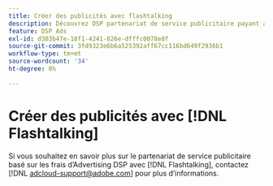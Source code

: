 ```yaml
---
title: Créer des publicités avec flashtalking
description: Découvrez DSP partenariat de service publicitaire payant avec Flashtalking.
feature: DSP Ads
exl-id: d303b47e-18f1-4241-826e-dfffc0078e8f
source-git-commit: 3fd9323e6b6a525392aff67cc116bd649f2936b1
workflow-type: tm+mt
source-wordcount: '34'
ht-degree: 0%

---
```


# Créer des publicités avec [!DNL Flashtalking]

Si vous souhaitez en savoir plus sur le partenariat de service publicitaire basé sur les frais d’Advertising DSP avec [!DNL Flashtalking], contactez [!DNL adcloud-support@adobe.com] pour plus d’informations.

